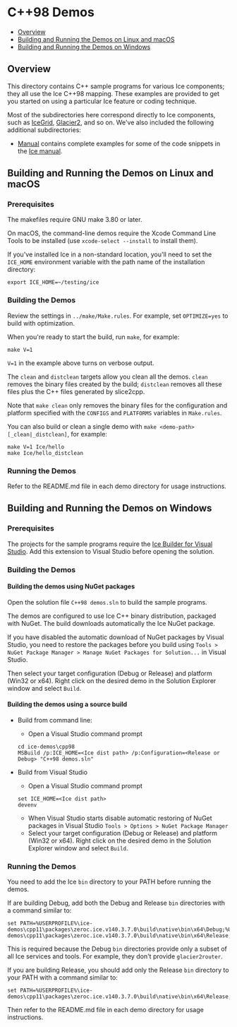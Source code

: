 # C++98 Demos

- [Overview](#overview)
- [Building and Running the Demos on Linux and macOS](#building-and-running-the-demos-on-linux-and-macos)
- [Building and Running the Demos on Windows](#building-and-running-the-demos-on-windows)

## Overview

This directory contains C++ sample programs for various Ice components; they all
use the Ice C++98 mapping. These examples are provided to get you started on
using a particular Ice feature or coding technique.

Most of the subdirectories here correspond directly to Ice components, such as
[IceGrid](./IceGrid), [Glacier2](./Glacier2), and so on. We've also included the
following additional subdirectories:

- [Manual](./Manual) contains complete examples for some of the code snippets
in the [Ice manual][1].

## Building and Running the Demos on Linux and macOS

### Prerequisites

The makefiles require GNU make 3.80 or later.

On macOS, the command-line demos require the Xcode Command Line Tools to be
installed (use `xcode-select --install` to install them).

If you've installed Ice in a non-standard location, you'll need to set the
`ICE_HOME` environment variable with the path name of the
installation directory:
```
export ICE_HOME=~/testing/ice
```

### Building the Demos

Review the settings in `../make/Make.rules`. For example, set `OPTIMIZE=yes`
to build with optimization.

When you're ready to start the build, run `make`, for example:
```
make V=1
```

`V=1` in the example above turns on verbose output.

The `clean` and `distclean` targets allow you clean all the demos. `clean`
removes the binary files created by the build; `distclean` removes all these
files plus the C++ files generated by slice2cpp.

Note that `make clean` only removes the binary files for the configuration and
platform specified with the `CONFIGS` and `PLATFORMS` variables in `Make.rules`.

You can also build or clean a single demo with `make <demo-path>[_clean|_distclean]`,
for example:
```
make V=1 Ice/hello
make Ice/hello_distclean
```

### Running the Demos

Refer to the README.md file in each demo directory for usage instructions.

## Building and Running the Demos on Windows

### Prerequisites

The projects for the sample programs require the [Ice Builder for Visual Studio][2].
Add this extension to Visual Studio before opening the solution.

### Building the Demos

#### Building the demos using NuGet packages

Open the solution file `C++98 demos.sln` to build the sample programs.

The demos are configured to use Ice C++ binary distribution, packaged with
NuGet. The build downloads automatically the Ice NuGet package.

If you have disabled the automatic download of NuGet packages by Visual Studio,
you need to restore the packages before you build using `Tools > NuGet Package
Manager > Manage NuGet Packages for Solution...` in Visual Studio.

Then select your target configuration (Debug or Release) and platform (Win32
or x64). Right click on the desired demo in the Solution Explorer window and
select `Build`.

#### Building the demos using a source build

- Build from command line:
  * Open a Visual Studio command prompt
  ```
  cd ice-demos\cpp98
  MSBuild /p:ICE_HOME=<Ice dist path> /p:Configuration=<Release or Debug> "C++98 demos.sln"
  ```

- Build from Visual Studio
  * Open a Visual Studio command prompt
  ```
  set ICE_HOME=<Ice dist path>
  devenv
  ```

  * When Visual Studio starts disable automatic restoring of NuGet packages
    in Visual Studio `Tools > Options > NuGet Package Manager`
  * Select your target configuration (Debug or Release) and platform (Win32 or
    x64). Right click on the desired demo in the Solution Explorer window and
    select `Build`.

### Running the Demos

You need to add the Ice `bin` directory to your PATH before running the demos.

If are building Debug, add both the Debug and Release `bin` directories with a
command similar to:
```
set PATH=%USERPROFILE%\ice-demos\cpp11\packages\zeroc.ice.v140.3.7.0\build\native\bin\x64\Debug;%USERPROFILE%\ice-demos\cpp11\packages\zeroc.ice.v140.3.7.0\build\native\bin\x64\Release;%PATH%
```

This is required because the Debug `bin` directories provide only a subset of all
Ice services and tools. For example, they don't provide `glacier2router`.

If you are building Release, you should add only the Release `bin` directory to
your PATH with a command similar to:
```
set PATH=%USERPROFILE%\ice-demos\cpp11\packages\zeroc.ice.v140.3.7.0\build\native\bin\x64\Release;%PATH%
```

Then refer to the README.md file in each demo directory for usage instructions.

[1]: https://doc.zeroc.com/display/Ice37/Ice+Manual
[2]: https://github.com/zeroc-ice/ice-builder-visualstudio
